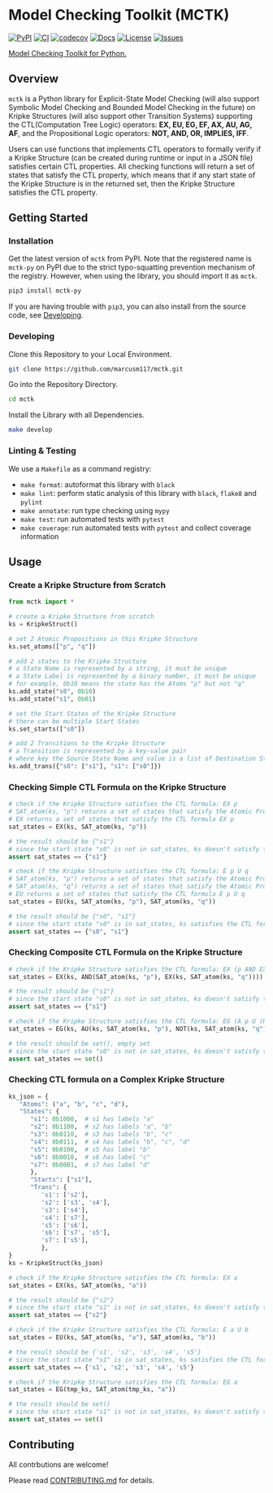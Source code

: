 # Model Checking Toolkit (MCTK)

[![PyPI](https://img.shields.io/pypi/v/mctk-py?color=blue&label=PyPI)](https://pypi.org/project/mctk-py/) [![CI](https://github.com/marcusm117/mctk/workflows/CI/badge.svg?branch=dev)](https://github.com/marcusm117/mctk/actions?query=workflow%3A%22Build+Status%22) [![codecov](https://codecov.io/gh/marcusm117/mctk/branch/dev/graph/badge.svg)](https://codecov.io/gh/marcusm117/mctk) [![Docs](https://github.com/marcusm117/mctk/workflows/Docs/badge.svg?branch=dev)](https://marcusm117.github.io/mctk/) [![License](https://img.shields.io/badge/License-Apache_2.0-green)](https://github.com/marcusm117/mctk/blob/dev/LICENSE) [![Issues](https://img.shields.io/github/issues/marcusm117/FV_mctk?color=red&label=Issues)](https://github.com/marcusm117/mctk/issues)

[Model Checking Toolkit for Python.](https://marcusm117.github.io/mctk/)

## Overview

`mctk` is a Python library for Explicit-State Model Checking (will also support Symbolic Model Checking and Bounded Model Checking in the future) on Kripke Structures (will also support other Transition Systems) supporting the CTL(Computation Tree Logic) operators: **EX, EU, EG, EF, AX, AU, AG, AF**, and the Propositional Logic operators: **NOT, AND, OR, IMPLIES, IFF**.

Users can use functions that implements CTL operators to formally verify if a Kripke Structure (can be created during runtime or input in a JSON file) satisfies certain CTL properties. All checking functions will return a set of states that satisfy the CTL property, which means that if any start state of the Kripke Structure is in the returned set, then the Kripke Structure satisfies the CTL property.

## Getting Started

### Installation

Get the latest version of `mctk` from PyPI. Note that the registered name is `mctk-py` on PyPI due to the strict typo-squatting prevention mechanism of the registry. However, when using the library, you should import it as `mctk`.

   ``` bash
   pip3 install mctk-py
   ```

If you are having trouble with `pip3`, you can also install from the source code, see [Developing](#developing).

### Developing

Clone this Repository to your Local Environment.

   ``` bash
   git clone https://github.com/marcusm117/mctk.git
   ```

Go into the Repository Directory.

   ``` bash
   cd mctk
   ```

Install the Library with all Dependencies.

   ``` bash
   make develop
   ```

### Linting & Testing

We use a `Makefile` as a command registry:

- `make format`: autoformat  this library with `black`
- `make lint`: perform static analysis of this library with `black`, `flake8` and `pylint`
- `make annotate`: run type checking using `mypy`
- `make test`: run automated tests with `pytest`
- `make coverage`: run automated tests with `pytest` and collect coverage information

## Usage

### Create a Kripke Structure from Scratch

``` python
from mctk import *

# create a Kripke Structure from scratch
ks = KripkeStruct()

# set 2 Atomic Propositions in this Kripke Structure
ks.set_atoms(["p", "q"])

# add 2 states to the Kripke Structure
# a State Name is represented by a string, it must be unique
# a State Label is represented by a binary number, it must be unique
# for example, 0b10 means the state has the Atoms "p" but not "q"
ks.add_state("s0", 0b10)
ks.add_state("s1", 0b01)

# set the Start States of the Kripke Structure
# there can be multiple Start States
ks.set_starts(["s0"])

# add 2 Transitions to the Kripke Structure
# a Transition is represented by a key-value pair
# where key the Source State Name and value is a list of Destination State Names
ks.add_trans({"s0": ["s1"], "s1": ["s0"]})
```

### Checking Simple CTL Formula on the Kripke Structure

``` python
# check if the Kripke Structure satisfies the CTL formula: EX p
# SAT_atom(ks, "p") returns a set of states that satisfy the Atomic Proposition p
# EX returns a set of states that satisfy the CTL formula EX p
sat_states = EX(ks, SAT_atom(ks, "p"))

# the result should be {"s1"}
# since the start state "s0" is not in sat_states, ks doesn't satisfy the CTL formula
assert sat_states == {"s1"}

# check if the Kripke Structure satisfies the CTL formula: E p U q
# SAT_atom(ks, "p") returns a set of states that satisfy the Atomic Proposition p
# SAT_atom(ks, "q") returns a set of states that satisfy the Atomic Proposition q
# EU returns a set of states that satisfy the CTL formula E p U q
sat_states = EU(ks, SAT_atom(ks, "p"), SAT_atom(ks, "q"))

# the result should be {"s0", "s1"}
# since the start state "s0" is in sat_states, ks satisfies the CTL formula
assert sat_states == {"s0", "s1"}
```

### Checking Composite CTL Formula on the Kripke Structure

``` python
# check if the Kripke Structure satisfies the CTL formula: EX (p AND EX q)
sat_states = EX(ks, AND(SAT_atom(ks, "p"), EX(ks, SAT_atom(ks, "q"))))

# the result should be {"s1"}
# since the start state "s0" is not in sat_states, ks doesn't satisfy the CTL formula
assert sat_states == {"s1"}

# check if the Kripke Structure satisfies the CTL formula: EG (A p U (NOT q))
sat_states = EG(ks, AU(ks, SAT_atom(ks, "p"), NOT(ks, SAT_atom(ks, "q"))))

# the result should be set(), empty set
# since the start state "s0" is not in sat_states, ks doesn't satisfy the CTL formula
assert sat_states == set()
```

### Checking CTL formula on a Complex Kripke Structure

``` python
ks_json = {
   "Atoms": ("a", "b", "c", "d"),
   "States": {
      "s1": 0b1000,  # s1 has labels "a"
      "s2": 0b1100,  # s2 has labels "a", "b"
      "s3": 0b0110,  # s3 has labels "b", "c"
      "s4": 0b0111,  # s4 has labels "b", "c", "d"
      "s5": 0b0100,  # s5 has label "b"
      "s6": 0b0010,  # s6 has label "c"
      "s7": 0b0001,  # s7 has label "d"
      },
      "Starts": ["s1"],
      "Trans": {
         's1': ['s2'],
         's2': ['s3', 's4'],
         's3': ['s4'],
         's4': ['s7'],
         's5': ['s6'],
         's6': ['s7', 's5'],
         's7': ['s5'],
         },
}
ks = KripkeStruct(ks_json)

# check if the Kripke Structure satisfies the CTL formula: EX a
sat_states = EX(ks, SAT_atom(ks, "a"))

# the result should be {"s2"}
# since the start state "s1" is not in sat_states, ks doesn't satisfy the CTL formula
assert sat_states == {"s2"}

# check if the Kripke Structure satisfies the CTL formula: E a U b
sat_states = EU(ks, SAT_atom(ks, "a"), SAT_atom(ks, "b"))

# the result should be {'s1', 's2', 's3', 's4', 's5'}
# since the start state "s1" is in sat_states, ks satisfies the CTL formula
assert sat_states == {'s1', 's2', 's3', 's4', 's5'}

# check if the Kripke Structure satisfies the CTL formula: EG a
sat_states = EG(tmp_ks, SAT_atom(tmp_ks, "a"))

# the result should be set()
# since the start state "s1" is not in sat_states, ks doesn't satisfy the CTL formula
assert sat_states == set()
```

## Contributing

All contrbutions are welcome!

Please read [CONTRIBUTING.md](CONTRIBUTING.md) for details.
